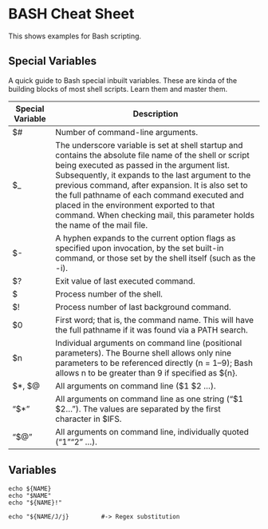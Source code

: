 BASH Cheat Sheet
=======================

This shows examples for Bash scripting. 

Special Variables
------------------

A quick guide to Bash special inbuilt variables. These are kinda of the building blocks of most shell scripts. Learn them and master them.

Special Variable| Description
---------|----------
$# |	Number of command-line arguments.
$_ |	The underscore variable is set at shell startup and contains the absolute file name of the shell or script being executed as passed in the argument list. Subsequently, it expands to the last argument to the previous command, after expansion. It is also set to the full pathname of each command executed and placed in the environment exported to that command. When checking mail, this parameter holds the name of the mail file.
$- |	A hyphen expands to the current option flags as specified upon invocation, by the set built-in command, or those set by the shell itself (such as the -i).
$? |	Exit value of last executed command.
$	 |Process number of the shell.
$! |	Process number of last background command.
$0 |	First word; that is, the command name. This will have the full pathname if it was found via a PATH search.
$n |	Individual arguments on command line (positional parameters). The Bourne shell allows only nine parameters to be referenced directly (n = 1–9); Bash allows n to be greater than 9 if specified as ${n}.
$*, $@ |	All arguments on command line ($1 $2 …).
“$*” |	All arguments on command line as one string (“$1 $2…”). The values are separated by the first character in $IFS.
“$@” |	All arguments on command line, individually quoted (“$1” “$2” …).

Variables
---------
```NAME="John"
echo ${NAME}
echo "$NAME"
echo "${NAME}!"

echo "${NAME/J/j}         #-> Regex substitution
```

